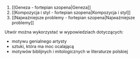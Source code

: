 1. [[Geneza - fortepian szopena|Geneza]]
2. [[Kompozycja i styl - fortepian szopena|Kompozycja i styl]]
3. [[Najważniejsze problemy - fortepian szopena|Najważniejsze problemy]]

Utwór można wykorzystać w wypowiedziach dotyczących:
- motywu genialnego artysty
- sztuki, która ma moc ocalającą
- motywów biblijnych i mitologicznych w literaturze polskiej